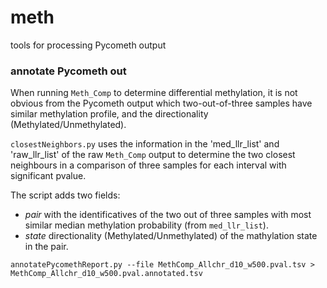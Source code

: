 # meth
tools for processing Pycometh output


### annotate Pycometh out 

When running `Meth_Comp` to determine differential methylation, it is not obvious from the Pycometh output which two-out-of-three samples have similar methylation profile, and the directionality (Methylated/Unmethylated). 

`closestNeighbors.py` uses the information in the 'med_llr_list' and 'raw_llr_list' of the raw `Meth_Comp` output to determine the two closest neighbours in a comparison of three samples for each interval with significant pvalue. 

The script adds two fields: 
- *pair* with the identificatives of the two out of three samples with most similar median methylation probability (from `med_llr_list`).  
- *state* directionality (Methylated/Unmethylated) of the mathylation state in the pair. 

 
`annotatePycomethReport.py --file MethComp_Allchr_d10_w500.pval.tsv > MethComp_Allchr_d10_w500.pval.annotated.tsv`

